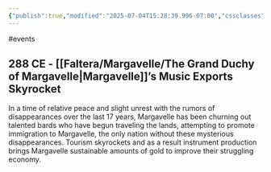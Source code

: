 ```yaml
---
{"publish":true,"modified":"2025-07-04T15:28:39.996-07:00","cssclasses":""}
---
```




#events

## 288 CE - [[Faltera/Margavelle/The Grand Duchy of Margavelle\|Margavelle]]’s Music Exports Skyrocket

In a time of relative peace and slight unrest with the rumors of disappearances over the last 17 years, Margavelle has been churning out talented bards who have begun traveling the lands, attempting to promote immigration to Margavelle, the only nation without these mysterious disappearances. Tourism skyrockets and as a result instrument production brings Margavelle sustainable amounts of gold to improve their struggling economy.
